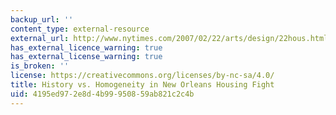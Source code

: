 ```yaml
---
backup_url: ''
content_type: external-resource
external_url: http://www.nytimes.com/2007/02/22/arts/design/22hous.html?_r=1&oref=slogin
has_external_licence_warning: true
has_external_license_warning: true
is_broken: ''
license: https://creativecommons.org/licenses/by-nc-sa/4.0/
title: History vs. Homogeneity in New Orleans Housing Fight
uid: 4195ed97-2e8d-4b99-9508-59ab821c2c4b
---
```

